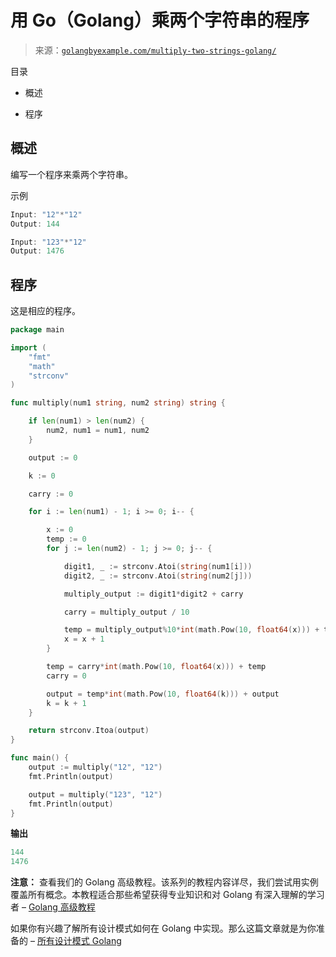 <!--yml

分类：未分类

日期：2024-10-13 06:48:51

-->

# 用 Go（Golang）乘两个字符串的程序

> 来源：[`golangbyexample.com/multiply-two-strings-golang/`](https://golangbyexample.com/multiply-two-strings-golang/)

目录

+   概述

+   程序 

## **概述**

编写一个程序来乘两个字符串。

示例

```go
Input: "12"*"12"
Output: 144

Input: "123"*"12"
Output: 1476
```

## **程序**

这是相应的程序。

```go
package main

import (
	"fmt"
	"math"
	"strconv"
)

func multiply(num1 string, num2 string) string {

	if len(num1) > len(num2) {
		num2, num1 = num1, num2
	}

	output := 0

	k := 0

	carry := 0

	for i := len(num1) - 1; i >= 0; i-- {

		x := 0
		temp := 0
		for j := len(num2) - 1; j >= 0; j-- {

			digit1, _ := strconv.Atoi(string(num1[i]))
			digit2, _ := strconv.Atoi(string(num2[j]))

			multiply_output := digit1*digit2 + carry

			carry = multiply_output / 10

			temp = multiply_output%10*int(math.Pow(10, float64(x))) + temp
			x = x + 1
		}

		temp = carry*int(math.Pow(10, float64(x))) + temp
		carry = 0

		output = temp*int(math.Pow(10, float64(k))) + output
		k = k + 1
	}

	return strconv.Itoa(output)
}

func main() {
	output := multiply("12", "12")
	fmt.Println(output)

	output = multiply("123", "12")
	fmt.Println(output)
}
```

**输出**

```go
144
1476
```

**注意：** 查看我们的 Golang 高级教程。该系列的教程内容详尽，我们尝试用实例覆盖所有概念。本教程适合那些希望获得专业知识和对 Golang 有深入理解的学习者 – [Golang 高级教程](https://golangbyexample.com/golang-comprehensive-tutorial/)

如果你有兴趣了解所有设计模式如何在 Golang 中实现。那么这篇文章就是为你准备的 – [所有设计模式 Golang](https://golangbyexample.com/all-design-patterns-golang/)


